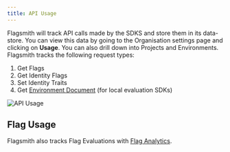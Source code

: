 ```yaml
---
title: API Usage
---
```


Flagsmith will track API calls made by the SDKS and store them in its data-store. You can view this data by going to the Organisation settings page and clicking on **Usage**. You can also drill down into Projects and Environments. Flagsmith tracks the following request types:

1. Get Flags
2. Get Identity Flags
3. Set Identity Traits
4. Get [Environment Document](/clients#the-environment-document) (for local evaluation SDKs)

![API Usage](/img/api-usage.png)

## Flag Usage

Flagsmith also tracks Flag Evaluations with [Flag Analytics](/advanced-use/flag-analytics).
